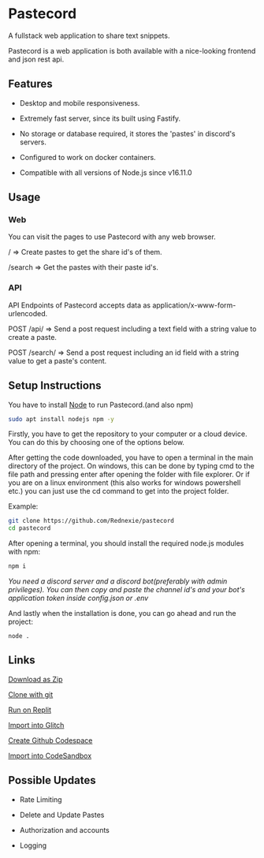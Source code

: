 # Pastecord
A fullstack web application to share text snippets.


Pastecord is a web application is both available with a nice-looking frontend and json rest api.


## Features

- Desktop and mobile responsiveness.

- Extremely fast server, since its built using Fastify.

- No storage or database required, it stores the 'pastes' in discord's servers.

- Configured to work on docker containers.

- Compatible with all versions of Node.js since v16.11.0

## Usage

### Web

You can visit the pages to use Pastecord with any web browser.
<br>

/ => Create pastes to get the share id's of them.



/search => Get the pastes with their paste id's.

### API

API Endpoints of Pastecord accepts data as application/x-www-form-urlencoded.
<br>


POST /api/ => Send a post request including a text field with a string value to create a paste.

POST /search/ => Send a post request including an id field with a string value to get a paste's content.


## Setup Instructions

You have to install [Node](https://nodejs.org) to run Pastecord.(and also npm)

```bash
sudo apt install nodejs npm -y
```



Firstly, you have to get the repository to your computer or a cloud device. You can do this by choosing one of the options below.


After getting the code downloaded, you have to open a terminal in the main directory of the project. On windows, this can be done by typing cmd to the file path and pressing enter after opening the folder with file explorer. Or if you are on a linux environment (this also works for windows powershell etc.) you can just use the cd command to get into the project folder.


Example:
```bash
git clone https://github.com/Rednexie/pastecord
cd pastecord
```


After opening a terminal, you should install the required node.js modules with npm:

```bash
npm i
```


*You need a discord server and a discord bot(preferably with admin privileges). You can then copy and paste the channel id's and your bot's application token inside config.json or .env*


And lastly when the installation is done, you can go ahead and run the project:

```
node .
```




## Links
[Download as Zip](https://github.com/Rednexie/pastecord/archive/refs/heads/main.zip)


[Clone with git](https://gist.github.com/Rednexie/fb81fd8df10ca0dc2abaf24a0cfa2082)


[Run on Replit](https://repl.it/github/Rednexie/pastecord)


[Import into Glitch](https://glitch.com/edit/#!/import/git?url=https://github.com/Rednexie/pastecord)


[Create Github Codespace](https://github.com/codespaces/new?quickstart=1&name=guildedtemplate&repo=Rednexie/pastecord)


[Import into CodeSandbox](https://codesandbox.io/p/github/Rednexie/pastecord)


## Possible Updates

- Rate Limiting

- Delete and Update Pastes

- Authorization and accounts

- Logging



